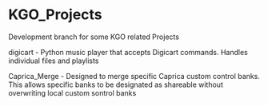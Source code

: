 # KGO_Projects

Development branch for some KGO related Projects

digicart - Python music player that accepts Digicart commands. Handles individual files and playlists

Caprica_Merge - Designed to merge specific Caprica custom control banks. This allows specific banks to be designated as shareable without overwriting local custom sontrol banks
